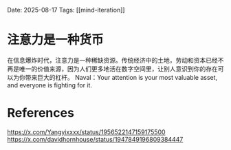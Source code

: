 Date: 2025-08-17
Tags: [[mind-iteration]]

# 注意力是一种货币

在信息爆炸时代，注意力是一种稀缺资源。传统经济中的土地，劳动和资本已经不再是唯一的价值来源，因为人们更多地活在数字空间里，让别人意识到你的存在可以为你带来巨大的杠杆。
Naval：Your attention is your most valuable asset, and everyone is fighting for it.



# References
https://x.com/Yangyixxxx/status/1956522147159175500
https://x.com/davidhornhouse/status/1947849196809384447